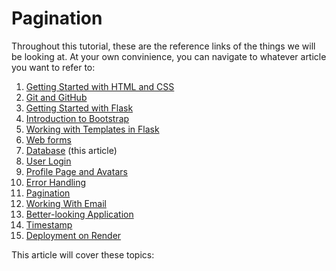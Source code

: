 # Pagination

Throughout this tutorial, these are the reference links of the things we will be looking at. At your own convinience, you can navigate to whatever article you want to refer to:

1. [Getting Started with HTML and CSS](01_getting_started_with_HTML_and_CSS.md)
2. [Git and GitHub](02_git_and_github.md)
3. [Getting Started with Flask](03_getting_started_with_flask.md)
4. [Introduction to Bootstrap](04_bootstrap_intro.md)
5. [Working with Templates in Flask](05_working_with_templates.md)
6. [Web forms](06_web_forms.md)
7. [Database](07_database.md) (this article)
8. [User Login](08_user_login.md)
9. [Profile Page and Avatars](09_profile_page_and_avatars.md)
10. [Error Handling](10_error_handling.md)
11. [Pagination](11_pagination.md)
12. [Working With Email](12_working_with_email.md)
13. [Better-looking Application](13_better_looking_application.md)
14. [Timestamp](14_timestamp.md)
15. [Deployment on Render](15_deployment_on_render.md)


This article will cover these topics:
